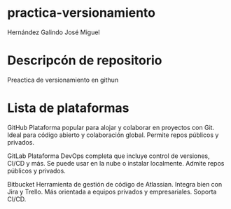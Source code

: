 # practica-versionamiento  
  Hernández Galindo José Miguel
  
# Descripcón de repositorio
  Preactica de versionamiento en githun
  
# Lista de plataformas
  GitHub
  Plataforma popular para alojar y colaborar en proyectos con Git. Ideal para código abierto y colaboración global. Permite repos públicos y privados.
  
  GitLab 
  Plataforma DevOps completa que incluye control de versiones, CI/CD y más. Se puede usar en la nube o instalar localmente. Admite repos públicos y privados.
  
  Bitbucket
  Herramienta de gestión de código de Atlassian. Integra bien con Jira y Trello. Más orientada a equipos privados y empresariales. Soporta CI/CD.

